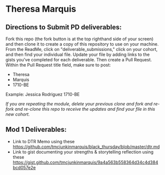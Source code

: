 # Theresa Marquis

## Directions to Submit PD deliverables:
Fork this repo (the fork button is at the top righthand side of your screen) and then clone it to create a copy of this repository to use on your machine. From the ReadMe, click on "deliverable_submissions," click on your cohort, and then find your individual file. Update your file by adding links to the gists you've completed for each deliverable. Then create a Pull Request. Within the Pull Request title field, make sure to post:

* Theresa
* Marquis
* 1710-BE

Example: Jessica Rodriguez 1710-BE

*If you are repeating the module, delete your previous clone and fork and re-fork and re-clone this repo to receive the updates and find your file in this new cohort.*

## Mod 1 Deliverables:
* Link to DTR Memo using these https://github.com/tmcjunkinmarquis/black_thursday/blob/master/dtr.md
* Link to gist documenting your strengths & storytelling reflection using these https://gist.github.com/tmcjunkinmarquis/9a4a563b558364d34c4d384bcd057e2e

